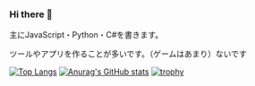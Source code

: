 ### Hi there 👋

<!--
**tamago572/tamago572** is a ✨ _special_ ✨ repository because its `README.md` (this file) appears on your GitHub profile.

Here are some ideas to get you started:

- 🔭 I’m currently working on ...
- 🌱 I’m currently learning ...
- 👯 I’m looking to collaborate on ...
- 🤔 I’m looking for help with ...
- 💬 Ask me about ...
- 📫 How to reach me: ...
- 😄 Pronouns: ...
- ⚡ Fun fact: ...
-->

主にJavaScript・Python・C#を書きます。

ツールやアプリを作ることが多いです。（ゲームはあまり）ないです

[![Top Langs](https://github-readme-stats.vercel.app/api/top-langs/?username=tamago572)](https://github.com/anuraghazra/github-readme-stats)
[![Anurag's GitHub stats](https://github-readme-stats.vercel.app/api?username=tamago572)](https://github.com/anuraghazra/github-readme-stats)
[![trophy](https://github-profile-trophy.vercel.app/?username=tamago572)](https://github.com/ryo-ma/github-profile-trophy)
